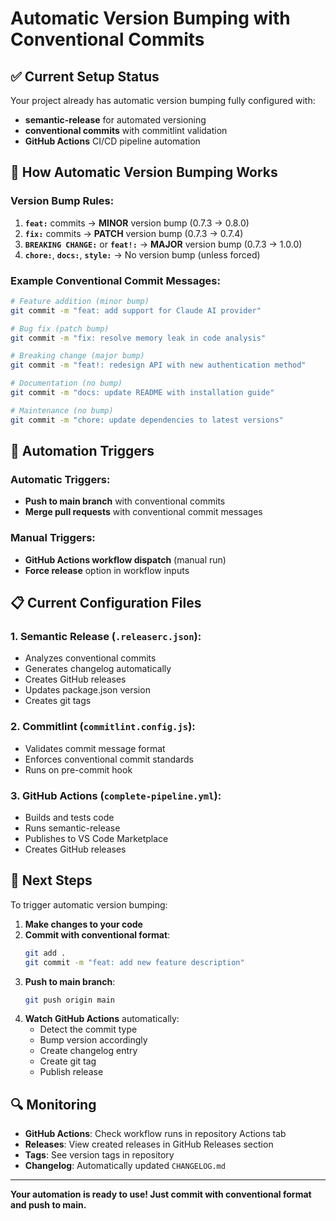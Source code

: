 # Automatic Version Bumping with Conventional Commits

## ✅ Current Setup Status
Your project already has automatic version bumping fully configured with:
- **semantic-release** for automated versioning
- **conventional commits** with commitlint validation
- **GitHub Actions** CI/CD pipeline automation

## 🔄 How Automatic Version Bumping Works

### Version Bump Rules:
1. **`feat:`** commits → **MINOR** version bump (0.7.3 → 0.8.0)
2. **`fix:`** commits → **PATCH** version bump (0.7.3 → 0.7.4)
3. **`BREAKING CHANGE:`** or **`feat!:`** → **MAJOR** version bump (0.7.3 → 1.0.0)
4. **`chore:`**, **`docs:`**, **`style:`** → No version bump (unless forced)

### Example Conventional Commit Messages:
```bash
# Feature addition (minor bump)
git commit -m "feat: add support for Claude AI provider"

# Bug fix (patch bump)
git commit -m "fix: resolve memory leak in code analysis"

# Breaking change (major bump)
git commit -m "feat!: redesign API with new authentication method"

# Documentation (no bump)
git commit -m "docs: update README with installation guide"

# Maintenance (no bump)
git commit -m "chore: update dependencies to latest versions"
```

## 🚀 Automation Triggers

### Automatic Triggers:
- **Push to main branch** with conventional commits
- **Merge pull requests** with conventional commit messages

### Manual Triggers:
- **GitHub Actions workflow dispatch** (manual run)
- **Force release** option in workflow inputs

## 📋 Current Configuration Files

### 1. Semantic Release (`.releaserc.json`):
- Analyzes conventional commits
- Generates changelog automatically
- Creates GitHub releases
- Updates package.json version
- Creates git tags

### 2. Commitlint (`commitlint.config.js`):
- Validates commit message format
- Enforces conventional commit standards
- Runs on pre-commit hook

### 3. GitHub Actions (`complete-pipeline.yml`):
- Builds and tests code
- Runs semantic-release
- Publishes to VS Code Marketplace
- Creates GitHub releases

## 🎯 Next Steps

To trigger automatic version bumping:

1. **Make changes to your code**
2. **Commit with conventional format**:
   ```bash
   git add .
   git commit -m "feat: add new feature description"
   ```
3. **Push to main branch**:
   ```bash
   git push origin main
   ```
4. **Watch GitHub Actions** automatically:
   - Detect the commit type
   - Bump version accordingly
   - Create changelog entry
   - Create git tag
   - Publish release

## 🔍 Monitoring

- **GitHub Actions**: Check workflow runs in repository Actions tab
- **Releases**: View created releases in GitHub Releases section
- **Tags**: See version tags in repository
- **Changelog**: Automatically updated `CHANGELOG.md`

---

**Your automation is ready to use! Just commit with conventional format and push to main.**
